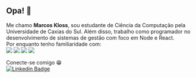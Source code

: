 ## Opa! 🤙

Me chamo **Marcos Kloss**, sou estudante de Ciência da Computação pela Universidade de Caxias do Sul. Além disso, trabalho como programador no desenvolvimento de sistemas de gestão com foco em Node e React.</br> Por enquanto tenho familiaridade com: </br>
 [![](	https://img.shields.io/badge/JavaScript-323330?style=for-the-badge&logo=javascript&logoColor=F7DF1E)](https://developer.mozilla.org/pt-BR/docs/Web/JavaScript)
 [![](https://img.shields.io/badge/TypeScript-007ACC?style=for-the-badge&logo=typescript&logoColor=white)](https://www.typescriptlang.org/docs/)
 [![](https://img.shields.io/badge/React-20232A?style=for-the-badge&logo=react&logoColor=61DAFB)](https://pt-br.reactjs.org/)
 [![](https://img.shields.io/badge/Node.js-43853D?style=for-the-badge&logo=node.js&logoColor=white)](https://nodejs.org/en/)

Conecte-se comigo 😁 <br>
 [![Linkedin Badge](https://img.shields.io/badge/LinkedIn-0077B5?style=for-the-badge&logo=linkedin&logoColor=white)](https://www.linkedin.com/in/marcos-kloss/)



